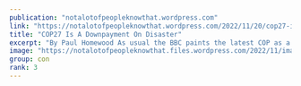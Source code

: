 ```yaml
---
publication: "notalotofpeopleknowthat.wordpress.com"
link: "https://notalotofpeopleknowthat.wordpress.com/2022/11/20/cop27-is-a-downpayment-on-disaster/"
title: "COP27 Is A Downpayment On Disaster"
excerpt: "By Paul Homewood As usual the BBC paints the latest COP as a “historic deal”!       Despite the hype, very little has been achieved, as the BBC have to admit:"
image: "https://notalotofpeopleknowthat.files.wordpress.com/2022/11/image_thumb-86.png"
group: con
rank: 3
---
```

